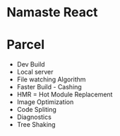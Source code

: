 # Namaste React

# Parcel

- Dev Build
- Local server
- File watching Algorithm
- Faster Build - Cashing
- HMR = Hot Module Replacement
- Image Optimization
- Code Spliting
- Diagnostics
- Tree Shaking